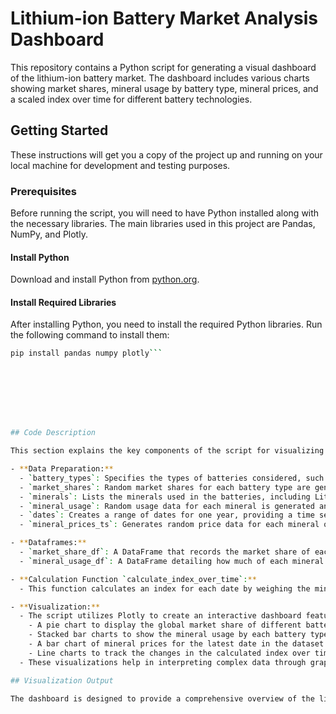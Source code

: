 # Lithium-ion Battery Market Analysis Dashboard

This repository contains a Python script for generating a visual dashboard of the lithium-ion battery market. The dashboard includes various charts showing market shares, mineral usage by battery type, mineral prices, and a scaled index over time for different battery technologies.

## Getting Started

These instructions will get you a copy of the project up and running on your local machine for development and testing purposes.

### Prerequisites

Before running the script, you will need to have Python installed along with the necessary libraries. The main libraries used in this project are Pandas, NumPy, and Plotly.

#### Install Python

Download and install Python from [python.org](https://www.python.org/downloads/).

#### Install Required Libraries

After installing Python, you need to install the required Python libraries. Run the following command to install them:

```bash
pip install pandas numpy plotly```








## Code Description

This section explains the key components of the script for visualizing data related to lithium-ion batteries:

- **Data Preparation:**
  - `battery_types`: Specifies the types of batteries considered, such as LCO, LFP, NMC, NCA, and LMO.
  - `market_shares`: Random market shares for each battery type are generated using a Dirichlet distribution to ensure they sum to 100%.
  - `minerals`: Lists the minerals used in the batteries, including Lithium, Cobalt, Nickel, Manganese, and Iron.
  - `mineral_usage`: Random usage data for each mineral is generated and normalized so that the total for each battery type sums to 1.
  - `dates`: Creates a range of dates for one year, providing a time series aspect to the data.
  - `mineral_prices_ts`: Generates random price data for each mineral over the specified date range, simulating market price fluctuations.

- **Dataframes:**
  - `market_share_df`: A DataFrame that records the market share of each battery type, useful for analysis and visualization.
  - `mineral_usage_df`: A DataFrame detailing how much of each mineral each battery type uses, normalized to ensure consistency across types.

- **Calculation Function `calculate_index_over_time`:**
  - This function calculates an index for each date by weighing the mineral prices against their usage in each battery type. It reflects how the overall cost or impact of minerals in the battery industry changes over time based on market share and mineral usage.

- **Visualization:**
  - The script utilizes Plotly to create an interactive dashboard featuring:
    - A pie chart to display the global market share of different battery types.
    - Stacked bar charts to show the mineral usage by each battery type.
    - A bar chart of mineral prices for the latest date in the dataset.
    - Line charts to track the changes in the calculated index over time and the fluctuations in mineral prices across the year.
  - These visualizations help in interpreting complex data through graphical representations, making trends and relationships easier to understand.

## Visualization Output

The dashboard is designed to provide a comprehensive overview of the lithium-ion battery market, displaying critical metrics and trends that can impact business and manufacturing decisions. The interactivity offered by Plotly allows users to explore different facets of the data in detail.
